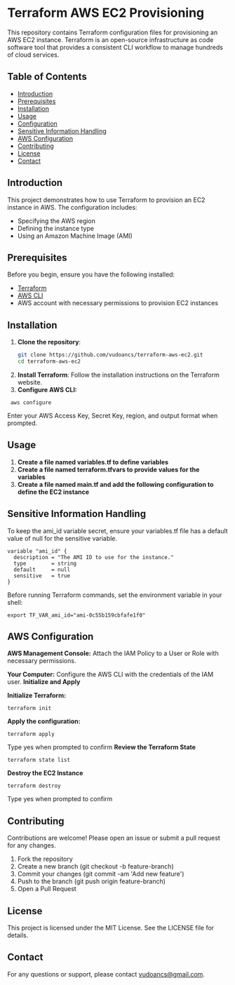 # Terraform AWS EC2 Provisioning

This repository contains Terraform configuration files for provisioning an AWS EC2 instance. Terraform is an open-source infrastructure as code software tool that provides a consistent CLI workflow to manage hundreds of cloud services.

## Table of Contents

- [Introduction](#introduction)
- [Prerequisites](#prerequisites)
- [Installation](#installation)
- [Usage](#usage)
- [Configuration](#configuration)
- [Sensitive Information Handling](#sensitive-information-handling)
- [AWS Configuration](#aws-configuration)
- [Contributing](#contributing)
- [License](#license)
- [Contact](#contact)

## Introduction

This project demonstrates how to use Terraform to provision an EC2 instance in AWS. The configuration includes:
- Specifying the AWS region
- Defining the instance type
- Using an Amazon Machine Image (AMI)

## Prerequisites

Before you begin, ensure you have the following installed:

- [Terraform](https://www.terraform.io/downloads.html)
- [AWS CLI](https://aws.amazon.com/cli/)
- AWS account with necessary permissions to provision EC2 instances

## Installation

1. **Clone the repository**:
   ```sh
   git clone https://github.com/vudoancs/terraform-aws-ec2.git
   cd terraform-aws-ec2
2. **Install Terraform**:
Follow the installation instructions on the Terraform website.
3. **Configure AWS CLI:**
```
 aws configure
 ```
 Enter your AWS Access Key, Secret Key, region, and output format when prompted.

## Usage
1. **Create a file named variables.tf to define variables**
2. **Create a file named terraform.tfvars to provide values for the variables**
3. **Create a file named main.tf and add the following configuration to define the EC2 instance**
## Sensitive Information Handling
To keep the ami_id variable secret, ensure your variables.tf file has a default value of null for the sensitive variable.
```
variable "ami_id" {
  description = "The AMI ID to use for the instance."
  type        = string
  default     = null
  sensitive   = true
}
```
Before running Terraform commands, set the environment variable in your shell:
```
export TF_VAR_ami_id="ami-0c55b159cbfafe1f0"
```
## AWS Configuration
**AWS Management Console:**
Attach the IAM Policy to a User or Role with necessary permissions.

**Your Computer:**
Configure the AWS CLI with the credentials of the IAM user.
**Initialize and Apply**

**Initialize Terraform:**
```
terraform init
```
**Apply the configuration:**
```
terraform apply
```
Type yes when prompted to confirm
**Review the Terraform State**
```
terraform state list
```
**Destroy the EC2 Instance**
```
terraform destroy
```
Type yes when prompted to confirm

## Contributing
Contributions are welcome! Please open an issue or submit a pull request for any changes.
1. Fork the repository
2. Create a new branch (git checkout -b feature-branch)
3. Commit your changes (git commit -am 'Add new feature')
4. Push to the branch (git push origin feature-branch)
5. Open a Pull Request
## License
This project is licensed under the MIT License. See the LICENSE file for details.

## Contact
For any questions or support, please contact vudoancs@gmail.com.
